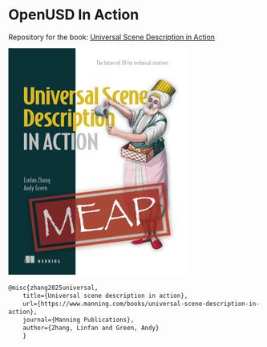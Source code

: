 # OpenUSD In Action

Repository for the book: [Universal Scene Description in Action](https://www.manning.com/books/universal-scene-description-in-action)

![cover](./Zhang-MEAP-HI.png)

```
@misc{zhang2025universal, 
    title={Universal scene description in action}, 
    url={https://www.manning.com/books/universal-scene-description-in-action}, 
    journal={Manning Publications}, 
    author={Zhang, Linfan and Green, Andy}
    } 
```